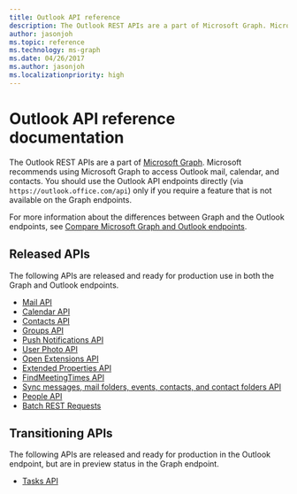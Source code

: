 ```yaml
---
title: Outlook API reference
description: The Outlook REST APIs are a part of Microsoft Graph. Microsoft recommends using Microsoft Graph to access Outlook mail, calendar, and contacts.
author: jasonjoh
ms.topic: reference
ms.technology: ms-graph
ms.date: 04/26/2017
ms.author: jasonjoh
ms.localizationpriority: high
---
```


# Outlook API reference documentation

The Outlook REST APIs are a part of [Microsoft Graph](/graph/overview). Microsoft recommends using Microsoft Graph to access Outlook mail, calendar, and contacts. You should use the Outlook API endpoints directly (via `https://outlook.office.com/api`) only if you require a feature that is not available on the Graph endpoints.

For more information about the differences between Graph and the Outlook endpoints, see [Compare Microsoft Graph and Outlook endpoints](compare-graph.md).

## Released APIs

The following APIs are released and ready for production use in both the Graph and Outlook endpoints.

- [Mail API](/graph/api/resources/mail-api-overview?view=graph-rest-1.0)
- [Calendar API](/graph/api/resources/calendar?view=graph-rest-1.0)
- [Contacts API](/graph/api/resources/contact?view=graph-rest-1.0)
- [Groups API](/graph/api/resources/groups-overview?view=graph-rest-1.0)
- [Push Notifications API](/graph/api/resources/webhooks?view=graph-rest-1.0)
- [User Photo API](/graph/api/resources/profilephoto?view=graph-rest-1.0)
- [Open Extensions API](/graph/api/resources/opentypeextension?view=graph-rest-1.0)
- [Extended Properties API](/graph/api/resources/extended-properties-overview?view=graph-rest-1.0)
- [FindMeetingTimes API](/graph/api/user-findmeetingtimes?view=graph-rest-1.0)
- [Sync messages, mail folders, events, contacts, and contact folders API](/graph/delta-query-overview?view=graph-rest-1.0)
- [People API](/graph/api/resources/social-overview?view=graph-rest-1.0)
- [Batch REST Requests](/graph/json-batching?view=graph-rest-1.0)

## Transitioning APIs

The following APIs are released and ready for production in the Outlook endpoint, but are in preview status in the Graph endpoint.

- [Tasks API](/graph/api/resources/outlooktask?view=graph-rest-beta)
